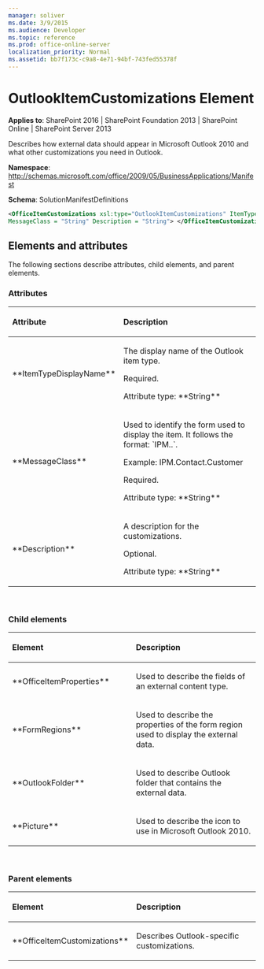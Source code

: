 ```yaml
---
manager: soliver
ms.date: 3/9/2015
ms.audience: Developer
ms.topic: reference
ms.prod: office-online-server
localization_priority: Normal
ms.assetid: bb7f173c-c9a8-4e71-94bf-743fed55378f
---
```


# OutlookItemCustomizations Element

**Applies to**: SharePoint 2016 | SharePoint Foundation 2013 | SharePoint Online | SharePoint Server 2013

Describes how external data should appear in Microsoft Outlook 2010 and what other customizations you need in Outlook.

**Namespace**: http://schemas.microsoft.com/office/2009/05/BusinessApplications/Manifest

**Schema**: SolutionManifestDefinitions

```XML
<OfficeItemCustomizations xsl:type="OutlookItemCustomizations" ItemTypeDisplayName = "String" 
MessageClass = "String" Description = "String"> </OfficeItemCustomizations>
```

## Elements and attributes

The following sections describe attributes, child elements, and parent elements.

### Attributes

<table>
<colgroup>
<col width="20%" />
<col width="80%" />
</colgroup>
<thead>
<tr class="header">
<th align="left"><p>Attribute</p></th>
<th align="left"><p>Description</p></th>
</tr>
</thead>
<tbody>
<tr class="odd">
<td align="left"><p>**ItemTypeDisplayName**</p></td>
<td align="left"><p>The display name of the Outlook item type.</p>
<p>Required.</p>
<p>Attribute type: **String**</p></td>
</tr>
<tr class="even">
<td align="left"><p>**MessageClass**</p></td>
<td align="left"><p>Used to identify the form used to display the item. It follows the format: `IPM.<OutlookItemType>.<ContentTypeName>`.</p>
<p>Example: IPM.Contact.Customer</p>
<p>Required.</p>
<p>Attribute type: **String**</p></td>
</tr>
<tr class="odd">
<td align="left"><p>**Description**</p></td>
<td align="left"><p>A description for the customizations.</p>
<p>Optional.</p>
<p>Attribute type: **String**</p></td>
</tr>
</tbody>
</table>

<br/>

### Child elements

<table>
<colgroup>
<col width="50%" />
<col width="50%" />
</colgroup>
<thead>
<tr class="header">
<th align="left"><p>Element</p></th>
<th align="left"><p>Description</p></th>
</tr>
</thead>
<tbody>
<tr class="odd">
<td align="left"><p>**OfficeItemProperties**</p></td>
<td align="left"><p>Used to describe the fields of an external content type.</p></td>
</tr>
<tr class="even">
<td align="left"><p>**FormRegions**</p></td>
<td align="left"><p>Used to describe the properties of the form region used to display the external data.</p></td>
</tr>
<tr class="odd">
<td align="left"><p>**OutlookFolder**</p></td>
<td align="left"><p>Used to describe Outlook folder that contains the external data.</p></td>
</tr>
<tr class="even">
<td align="left"><p>**Picture**</p></td>
<td align="left"><p>Used to describe the icon to use in Microsoft Outlook 2010.</p></td>
</tr>
</tbody>
</table>

<br/>

### Parent elements

<table>
<colgroup>
<col width="50%" />
<col width="50%" />
</colgroup>
<thead>
<tr class="header">
<th align="left"><p>Element</p></th>
<th align="left"><p>Description</p></th>
</tr>
</thead>
<tbody>
<tr class="odd">
<td align="left"><p>**OfficeItemCustomizations**</p></td>
<td align="left"><p>Describes Outlook-specific customizations.</p></td>
</tr>
</tbody>
</table>

<br/>

<br/>








